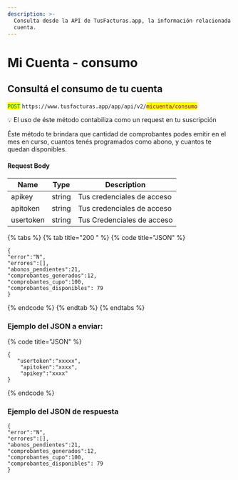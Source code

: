 ```yaml
---
description: >-
  Consulta desde la API de TusFacturas.app, la información relacionada con tu
  cuenta.
---
```


# Mi Cuenta - consumo

## Consultá el consumo de tu cuenta

<mark style="color:green;">`POST`</mark> `https://www.tusfacturas.app/app/api/v2/`<mark style="color:purple;">`micuenta/consumo`</mark>

💡 El uso de éste método  contabiliza como un request en tu suscripción



Éste método te brindara que cantidad de comprobantes podes emitir en el mes en curso, cuantos tenés programados como abono, y cuantos te quedan disponibles.

#### Request Body

| Name      | Type   | Description                |
| --------- | ------ | -------------------------- |
| apikey    | string | Tus credenciales de acceso |
| apitoken  | string | Tus credenciales de acceso |
| usertoken | string | Tus Credenciales de acceso |

{% tabs %}
{% tab title="200 " %}
{% code title="JSON" %}
```
{
"error":"N",
"errores":[],
"abonos_pendientes":21,
"comprobantes_generados":12,
"comprobantes_cupo":100,
"comprobantes_disponibles": 79
}
```
{% endcode %}
{% endtab %}
{% endtabs %}

### Ejemplo del JSON a enviar:

{% code title="JSON" %}
```
{
   "usertoken":"xxxxx",
    "apitoken":"xxxx",
    "apikey":"xxxx" 
}
```
{% endcode %}

### Ejemplo del JSON de respuesta

```
{
"error":"N",
"errores":[],
"abonos_pendientes":21,
"comprobantes_generados":12,
"comprobantes_cupo":100,
"comprobantes_disponibles": 79
}
```

##
